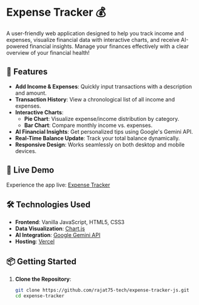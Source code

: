 # Expense Tracker 💰

A user-friendly web application designed to help you track income and expenses, visualize financial data with interactive charts, and receive AI-powered financial insights. Manage your finances effectively with a clear overview of your financial health!


## 🌟 Features

- **Add Income & Expenses**: Quickly input transactions with a description and amount.
- **Transaction History**: View a chronological list of all income and expenses.
- **Interactive Charts**: 
  - **Pie Chart**: Visualize expense/income distribution by category.
  - **Bar Chart**: Compare monthly income vs. expenses.
- **AI Financial Insights**: Get personalized tips using Google's Gemini API.
- **Real-Time Balance Update**: Track your total balance dynamically.
- **Responsive Design**: Works seamlessly on both desktop and mobile devices.

## 🚀 Live Demo

Experience the app live: [Expense Tracker](https://expense-tracker-js-rajat75-techs-projects.vercel.app/)

## 🛠 Technologies Used

- **Frontend**: Vanilla JavaScript, HTML5, CSS3
- **Data Visualization**: [Chart.js](https://www.chartjs.org/)
- **AI Integration**: [Google Gemini API](https://ai.google.dev/)
- **Hosting**: [Vercel](https://vercel.com/)

## 📦 Getting Started

1. **Clone the Repository**:
   ```bash
   git clone https://github.com/rajat75-tech/expense-tracker-js.git
   cd expense-tracker
